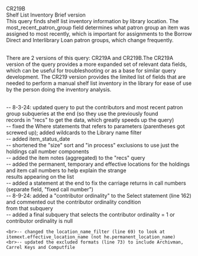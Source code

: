 CR219B
<br>
Shelf List Inventory Brief version
<br>
This query finds shelf list inventory information by library location. 
The most_recent_patron_group field determines what patron group an item 
was assigned to most recently, which is important for assignments to the 
Borrow Direct and Interlibrary Loan patron groups, which change frequently. 

<br>
There are 2 versions of this query: CR219A and CR219B.The CR219A version of the query provides a more 
expanded set of relevant data fields, which can be useful for troubleshooting or as a base for similar query development.
The CR219 version provides the limited list of fields that are needed to perform a manual shelf list inventory 
in the library for ease of use by the person doing the inventory analysis.
<br>

<br>-- 8-3-24: updated query to put the contributors and most recent patron group subqueries at the end (so they use the previously found <br>records in "recs" to get the data, which greatly speeds up the query)
	<br>-- fixed the Where statements that refers to parameters (parentheses got screwed up); added wildcards to the Library name filter
	<br>-- added item_status_date
	<br>-- shortened the "size" sort and "in process" exclusions to use just the holdings call number components
	<br>-- added the item notes (aggregated) to the "recs" query
	<br>-- added the permanent, temporary and effective locations for the holdings and item call numbers to help explain the strange <br>results appearing on the list
	<br>-- added a statement at the end to fix the carriage returns in call numbers (separate field, "fixed call number")
<br>-- 8-9-24: added a "contributor ordinality" to the Select statement (line 162) and commented out the contributor ordinality condition <br>from that subquery 
	<br>-- added a final subquery that selects the contributor ordinality = 1 or contributor ordinality is null

 
	<br>-- changed the location_name_filter (line 69) to look at itemext.effective_location_name (not he.permanent_location_name)
	<br>-- updated the excluded formats (line 73) to include Archivman, Carrel Keys and Computfile

 
